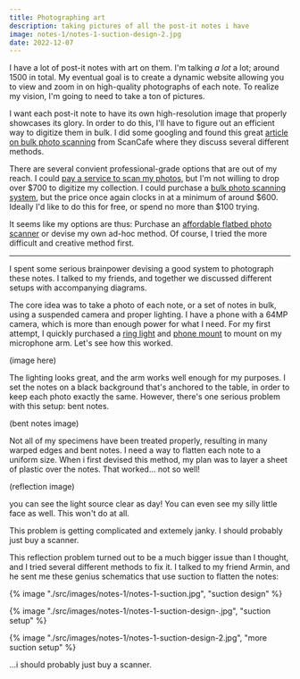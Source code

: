 ```yaml
---
title: Photographing art
description: taking pictures of all the post-it notes i have
image: notes-1/notes-1-suction-design-2.jpg
date: 2022-12-07
---
```


I have a lot of post-it notes with art on them. I'm talking *a lot* a lot; around 1500 in total. My eventual goal is to create a dynamic website allowing you to view and zoom in on high-quality photographs of each note. To realize my vision, I'm going to need to take a ton of pictures.

I want each post-it note to have its own high-resolution image that properly showcases its glory. In order to do this, I'll have to figure out an efficient way to digitize them in bulk. I did some googling and found this great [article on bulk photo scanning](https://www.scancafe.com/how-to/bulk-scan-photo-collection) from ScanCafe where they discuss several different methods.

There are several convient professional-grade options that are out of my reach. I could [pay a service to scan my photos](https://www.scancafe.com/services/photo-scanning), but I'm not willing to drop over $700 to digitize my collection. I could purchase a [bulk photo scanning system](https://www.amazon.com/Epson-FastFoto-FF-680W-Wireless-High-Speed/dp/B07DLX26BB/), but the price once again clocks in at a minimum of around $600. Ideally I'd like to do this for free, or spend no more than $100 trying.

It seems like my options are thus: Purchase an [affordable flatbed photo scanner](https://www.amazon.com/Epson-Perfection-V39-Document-resolution/dp/B00SSXQ7Q2/) or devise my own ad-hoc method. Of course, I tried the more difficult and creative method first.

---

I spent some serious brainpower devising a good system to photograph these notes. I talked to my friends, and together we discussed different setups with accompanying diagrams. 

The core idea was to take a photo of each note, or a set of notes in bulk, using a suspended camera and proper lighting. I have a phone with a 64MP camera, which is more than enough power for what I need. For my first attempt, I quickly purchased a [ring light](https://www.amazon.com/dp/B097SS6K9M?psc=1) and [phone mount](https://www.amazon.com/dp/B072KNBV21?psc=1) to mount on my microphone arm. Let's see how this worked.

(image here)

The lighting looks great, and the arm works well enough for my purposes. I set the notes on a black background that's anchored to the table, in order to keep each photo exactly the same. However, there's one serious problem with this setup: bent notes.

(bent notes image)

Not all of my specimens have been treated properly, resulting in many warped edges and bent notes. I need a way to flatten each note to a uniform size. When i first devised this method, my plan was to layer a sheet of plastic over the notes. That worked... not so well!

(reflection image)

you can see the light source clear as day! You can even see my silly little face as well. This won't do at all. 

This problem is getting complicated and extemely janky. I should probably just buy a scanner.

This reflection problem turned out to be a much bigger issue than I thought, and I tried several different methods to fix it. I talked to my friend Armin, and he sent me these genius schematics that use suction to flatten the notes:

{% image "./src/images/notes-1/notes-1-suction.jpg", "suction design" %}

{% image "./src/images/notes-1/notes-1-suction-design-.jpg", "suction setup" %}

{% image "./src/images/notes-1/notes-1-suction-design-2.jpg", "more suction setup" %}


...i should probably just buy a scanner.